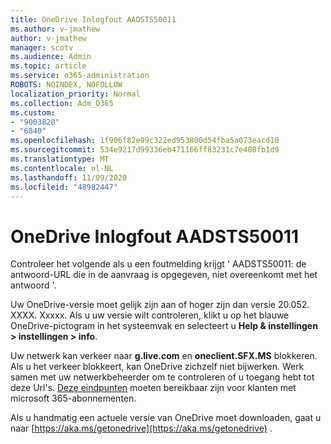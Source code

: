 ```yaml
---
title: OneDrive Inlogfout AADSTS50011
ms.author: v-jmathew
author: v-jmathew
manager: scotv
ms.audience: Admin
ms.topic: article
ms.service: o365-administration
ROBOTS: NOINDEX, NOFOLLOW
localization_priority: Normal
ms.collection: Adm_O365
ms.custom:
- "9003820"
- "6840"
ms.openlocfilehash: 1f906f82e99c322ed953800d54fba5a073eacd10
ms.sourcegitcommit: 534e9217d99336eb471166ff83231c7e408fb1d9
ms.translationtype: MT
ms.contentlocale: nl-NL
ms.lasthandoff: 11/09/2020
ms.locfileid: "48982447"
---
```

# <a name="onedrive-login-error-aadsts50011"></a>OneDrive Inlogfout AADSTS50011

Controleer het volgende als u een foutmelding krijgt ' AADSTS50011: de antwoord-URL die in de aanvraag is opgegeven, niet overeenkomt met het antwoord '.

Uw OneDrive-versie moet gelijk zijn aan of hoger zijn dan versie 20.052. XXXX. Xxxxx. Als u uw versie wilt controleren, klikt u op het blauwe OneDrive-pictogram in het systeemvak en selecteert u **Help & instellingen > instellingen > info**.

Uw netwerk kan verkeer naar **g.live.com** en **oneclient.SFX.MS** blokkeren. Als u het verkeer blokkeert, kan OneDrive zichzelf niet bijwerken. Werk samen met uw netwerkbeheerder om te controleren of u toegang hebt tot deze Url's. [Deze eindpunten](https://docs.microsoft.com/microsoft-365/enterprise/urls-and-ip-address-ranges?view=o365-worldwide) moeten bereikbaar zijn voor klanten met microsoft 365-abonnementen.

Als u handmatig een actuele versie van OneDrive moet downloaden, gaat u naar [https://aka.ms/getonedrive](https://aka.ms/getonedrive) .
